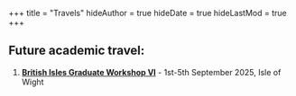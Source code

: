 +++
title = "Travels"
hideAuthor = true
hideDate = true
hideLastMod = true
+++
## Future academic travel:
1. [**British Isles Graduate Workshop VI**](https://enric-sf.github.io/BIGW_VI/index.html) - 1st-5th September 2025, Isle of Wight
